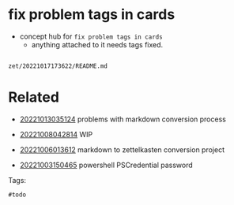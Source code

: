 # fix problem tags in cards

- concept hub for `fix problem tags in cards`
  - anything attached to it needs tags fixed.

```
```

` zet/20221017173622/README.md `

# Related

- [20221013035124](/zet/20221013035124/README.md) problems with markdown conversion process

- [20221008042814](/zet/20221008042814/README.md) WIP

- [20221006013612](/zet/20221006013612/README.md) markdown to zettelkasten conversion project

- [20221003150465](/zet/20221003150465/README.md) powershell PSCredential password

Tags:

    #todo
